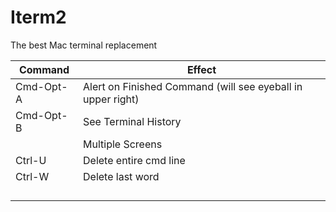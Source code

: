 # Iterm2

The best Mac terminal replacement

| Command   | Effect                                                      |
| --------- | ----------------------------------------------------------- |
| Cmd-Opt-A | Alert on Finished Command (will see eyeball in upper right) |
| Cmd-Opt-B | See Terminal History                                        |
|           | Multiple Screens                                            |
| Ctrl-U    | Delete entire cmd line                                      |
| Ctrl-W    | Delete last word                                            |
|           |                                                             |
|           |                                                             |
|           |                                                             |
|           |                                                             |